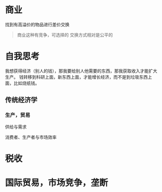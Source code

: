 # 商业

找到有高溢价的物品进行差价交换

> 商业这种有竞争，可选择的 交换方式相对是公平的

# 自我思考

我想获得经济（别人的钱），那我要给别人他需要的东西，那我获取收入才能扩大生产。
钱转移到科研上面，新东西上面，才能增长经济，而不是到垃圾东西上面，比如烧纸钱。

## 传统经济学

### 生产，贸易

供给与需求

消费者、生产者与市场效率

# 税收

# 国际贸易，市场竞争，垄断

